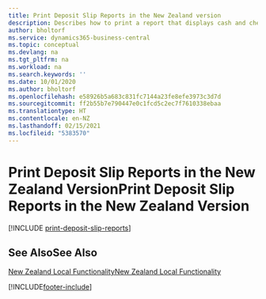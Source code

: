 ```yaml
---
title: Print Deposit Slip Reports in the New Zealand version
description: Describes how to print a report that displays cash and cheque details in a format required by the bank in the New Zealand version.
author: bholtorf
ms.service: dynamics365-business-central
ms.topic: conceptual
ms.devlang: na
ms.tgt_pltfrm: na
ms.workload: na
ms.search.keywords: ''
ms.date: 10/01/2020
ms.author: bholtorf
ms.openlocfilehash: e58926b5a683c831fc7144a23fe8efe3973c3d7d
ms.sourcegitcommit: ff2b55b7e790447e0c1fcd5c2ec7f7610338ebaa
ms.translationtype: HT
ms.contentlocale: en-NZ
ms.lasthandoff: 02/15/2021
ms.locfileid: "5383570"
---
```

# <a name="print-deposit-slip-reports-in-the-new-zealand-version"></a><span data-ttu-id="d65b6-103">Print Deposit Slip Reports in the New Zealand Version</span><span class="sxs-lookup"><span data-stu-id="d65b6-103">Print Deposit Slip Reports in the New Zealand Version</span></span>

[!INCLUDE [print-deposit-slip-reports](../includes/AUNZ/print-deposit-slip-reports.md)]

## <a name="see-also"></a><span data-ttu-id="d65b6-104">See Also</span><span class="sxs-lookup"><span data-stu-id="d65b6-104">See Also</span></span>

[<span data-ttu-id="d65b6-105">New Zealand Local Functionality</span><span class="sxs-lookup"><span data-stu-id="d65b6-105">New Zealand Local Functionality</span></span>](new-zealand-local-functionality.md)


[!INCLUDE[footer-include](../../includes/footer-banner.md)]